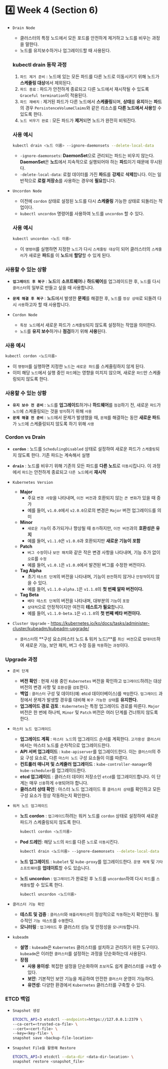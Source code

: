# 4️⃣ Week 4 (Section 6)

- `Drain Node`
    - 클러스터의 특정 노드에서 모든 포드를 안전하게 제거하고 노드를 비우는 과정을 말한다.
    - 노드를 유지보수하거나 업그레이드할 때 사용된다.
    
    ### kubectl drain 동작 과정
    
    1. `파드 제거 준비` : 노드에 있는 모든 파드를 다른 노드로 이동시키기 위해 노드가 **스케줄링 대상**에서 제외된다.
    2. `파드 종료` : 파드가 안전하게 종료되고 다른 노드에서 재시작될 수 있도록 `Graceful termination`이 적용된다.
    3. `파드 재배치` : 제거된 파드가 다른 노드에서 **스케줄링**되며, **상태**를 **유지**하는 **파드**의 경우 `PersistenceVolumeClaims`와 같은 리소스를 **다른 노드에서 사용**할 수 있도록 한다.
    4. `노드 비우기 완료` : 모든 파드가 **제거**되면 노드가 완전히 비워진다.
    
    ### 사용 예시
    
    ```bash
    kubectl drain <노드 이름> --ignore-daemonsets --delete-local-data
    ```
    
    - `-ignore-daemonsets`: **DaemonSet**으로 관리되는 파드는 비우지 않는다. **DaemonSet**은 **노드**에서 지속적으로 실행되어야 하는 **파드**이기 때문에 무시된다.
    - `-delete-local-data`: 로컬 데이터를 가진 **파드**를 **강제**로 **삭제**합니다. 이는 일반적으로 **로컬 저장소**를 사용하는 경우에 **필요**합니다.

- `Uncordon Node`
    - 이전에 `cordon` 상태로 설정된 노드를 다시 **스케줄링** 가능한 상태로 되돌리는 작업이다.
    - `kubectl uncordon` 명령어를 사용하여 노드를 `uncordon` 할 수 있다.
    
    ### 사용 예시
    
    ```bash
    kubectl uncordon <노드 이름>
    ```
    
    - 이 `명령어`를 실행하면 지정한 `노드`가 다시 `스케줄링 대상`이 되어 클러스터의 `스케줄러`가 새로운 **파드**를 이 **노드**에 **할당**할 수 있게 된다.

### 사용할 수 있는 상황

- **`업그레이드 후 복구`** : **노드**의 **소프트웨어**나 **하드웨어**를 업그레이드한 후, `노드`를 다시 `클러스터`의 일부로 만들고 싶을 때 사용합니다.
- **`문제 해결 후 복구`** : **노드**에서 발생한 **문제**를 해결한 후, `노드`를 `정상 상태`로 되돌려 다시 `사용`하고자 할 때 사용합니다.

- `Cordon Node`
    - `특정 노드`에서 새로운 파드가 `스케줄링`되지 않도록 설정하는 작업을 의미한다.
    - `노드`를 **유지 보수**하거나 **점검**하기 위해 **사용**된다.

### 사용 예시

```bash
kubectl cordon <노드이름>
```

- 이 `명령어`를 실행하면 지정한 `노드`는 `새로운 파드`를 스케줄링하지 않게 된다.
- 이미 해당 `노드`에서 실행 중인 `파드`에는 영향을 미치지 않으며, 새로운 `파드`만 스케줄링되지 않도록 한다.

### 사용할 수 있는 상황

- **`유지 보수 전 준비`** : `노드`를 **업그레이드**하거나 **하드웨어**를 `점검`하기 전, 새로운 `파드`가 `노드`에 스케줄링되는 것을 `방지`하기 위해 `사용`
- **`문제 해결 전 준비`** : `노드`에서 문제가 발생했을 때, `문제`를 해결하는 동안 **새로운 파드**가 `노드`에 스케줄링되지 않도록 하기 위해 `사용`

### Cordon vs Drain

- **`cordon`** : 노드를 `SchedulingDisabled` 상태로 설정하여 새로운 파드가 `스케줄링`되지 않도록 한다. 기존 파드는 계속해서 실행
- **`drain`** : 노드를 비우기 위해 기존의 모든 파드를 **다른 노드**로 `이동`시킵니다. 이 과정에서 `파드`는 안전하게 종료되고 `다른 노드`에서 **재시작**

- `Kubernetes Version`
    - **Major**
        - 주요 `변경 사항`을 나타내며, `이전 버전`과 호환되지 않는 `큰 변화`가 있을 때 증가
        - 예를 들어, `v1.0.0`에서 `v2.0.0`으로의 변경은 `Major` 버전 업그레이드를 의미
    - **Minor**
        - `새로운 기능`이 추가되거나 향상될 때 `증가`하지만, `이전 버전`과의 **호환성은 유지**
        - 예를 들어, `v1.1.0`은 `v1.0.0`과 호환되지만 **새로운 기능이 포함**
    - **Patch**
        - `버그 수정`이나 `보안 패치`와 같은 작은 변경 사항을 나타내며, 기능 추가 없이 `오류`를 `수정`
        - 예를 들어, `v1.0.1`은 `v1.0.0`에서 발견된 버그를 수정한 버전이다.
    - **Tag Alpha**
        - 초기 `테스트 단계`의 버전을 나타내며, 기능이 `완전`하지 않거나 `안정적`이지 않을 수 있다.
        - 예를 들어, `v1.1.0-alpha.1`은 `v1.1.0`의 **첫 번째 알파 버전이다.**
    - **Tag Beta**
        - `베타 테스트 단계`의 버전을 나타내며, 대부분의 `기능`이 `포함`
        - `상대적`으로 안정적이지만 여전히 **테스트가 필요**합니다.
        - 예를 들어, `v1.1.0-beta.1`은 `v1.1.0`의 **첫 번째 베타 버전이다.**
- `Cluster Upgrade` - https://kubernetes.io/ko/docs/tasks/administer-cluster/kubeadm/kubeadm-upgrade/
    - `클러스터`의 **구성 요소(마스터 노드 & 워커 노드)**를 `최신 버전`으로 `업데이트`하여 새로운 기능, 보안 패치, 버그 수정 등을 `적용`하는 `과정`이다.

### Upgrade 과정

- `준비 단계`
    - **버전 확인** : 현재 사용 중인 `Kubernetes` 버전을 확인하고 `업그레이드`하려는 대상 버전의 변경 사항 및 `호환성`을 `검토`한다.
    - **백업** : `클러스터` 구성 및 데이터(예: etcd 데이터베이스)를 `백업`한다. `업그레이드` 과정에서 문제가 발생할 경우를 대비해 `복구 가능한 상태`를 **유지한다.**
    - **업그레이드 경로 검토** : `Kubernetes`는 특정 업그레이드 경로를 따른다. `Major` 버전은 한 번에 하나씩, `Minor` 및 `Patch` 버전은 여러 단계를 건너뛰지 않도록 한다.

- `마스터 노드 업그레이드`
    - **업그레이드 계획** : `마스터 노드`의 업그레이드 순서를 계획한다. `고가용성 클러스터`에서는 마스터 노드를 순차적으로 업그레이드한다.
    - **API 서버 업그레이드** : `kube-apiserver`를 업그레이드한다. 이는 `클러스터`의 주요 구성 요소로, 다른 `마스터 노드` 구성 요소들이 이를 따른다.
    - **컨트롤러 매니저 및 스케줄러 업그레이드** : `kube-controller-manager`와 `kube-scheduler`를 업그레이드한다.
    - **etcd 업그레이드** : 클러스터 데이터 저장소인 `etcd`를 업그레이드합니다. 이 단계는 매우 `신중`하게 `수행`되어야 합니다.
    - **클러스터 상태 확인** : 마스터 노드 업그레이드 후 `클러스터 상태`를 확인하고 모든 구성 요소가 정상 작동하는지 확인한다.
    
- `워커 노드 업그레이드`
    - **노드 cordon** : `업그레이드`하려는 워커 노드를 `cordon` 상태로 설정하여 새로운 파드가 스케줄링되지 않도록 한다.
        
        ```bash
        kubectl cordon <노드이름>
        ```
        
    - **Pod 드레인**: 해당 `노드`의 `파드`를 다른 `노드`로 `이동`시킨다.
        
        ```bash
        kubectl drain <노드이름> --ignore-daemonsets --delete-local-data
        ```
        
    - **노드 업그레이드** : `kubelet` 및 `kube-proxy`를 업그레이드한다. `운영 체제` 및 `기타 소프트웨어`를 **업데이트**할 수도 있습니다.
    - **노드 uncordon** : `업그레이드`가 완료된 후 노드를 `uncordon`하여 다시 `파드`를 `스케줄링`할 수 있도록 한다.
        
        ```bash
        kubectl uncordon <노드이름>
        ```
        

- `클러스터 기능 확인`
    - **테스트 및 검증** : `클러스터`와 `애플리케이션`이 정상적으로 `작동`하는지 확인한다. 필수적인 `기능 테스트`를 `수행`한다.
    - **모니터링** : `업그레이드` 후 클러스터 성능 및 안정성을 `모니터링`합니다.

- `kubeadm`
    - **설명** : `kubeadm`은 `Kubernetes` 클러스터를 설치하고 관리하기 위한 도구이다. `kubeadm`은 이러한 `클러스터`를 설정하는 과정을 단순화하는데 사용된다.
    - **장점**
        - **사용 용이성**: 복잡한 설정을 단순화하여 `초보자`도 쉽게 클러스터를 `구축`할 수 있다.
        - **보안**: 기본적인 보안 기능을 제공하여 안전한 `클러스터` 운영이 가능하다.
        - **유연성**: 다양한 환경에서 `Kubernetes` 클러스터를 구축할 수 있다.

### ETCD 백업

- `Snapshot 생성`
    
    ```bash
    ETCDCTL_API=3 etcdctl --endpoints=https://127.0.0.1:2379 \
    --ca-cert=<trusted-ca-file> \
    --cert=<cert-file> \
    --key=<key-file> \
    snapshot save <backup-file-location>
    ```
    

- `Snapshot File을 활용해 Restore`
    
    ```bash
    ETCDCTL_API=3 etcdctl --data-dir <data-dir-location> \
    snapshot restore <snapshot_file>
    ```
